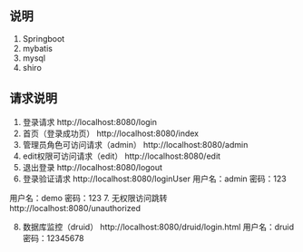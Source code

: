 ## 说明

1. Springboot
2. mybatis
3. mysql
4. shiro

## 请求说明

1. 登录请求
http://localhost:8080/login
2. 首页（登录成功页）
http://localhost:8080/index
3. 管理员角色可访问请求（admin）
http://localhost:8080/admin
4. edit权限可访问请求（edit）
http://localhost:8080/edit
5. 退出登录
http://localhost:8080/logout
6. 登录验证请求
http://localhost:8080/loginUser
用户名：admin
密码：123

用户名：demo
密码：123
7. 无权限访问跳转
http://localhost:8080/unauthorized

8. 数据库监控（druid）
http://localhost:8080/druid/login.html
用户名：druid
密码：12345678
